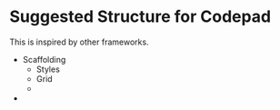Suggested Structure for Codepad
====

This is inspired by other frameworks.


 * Scaffolding
   * Styles
   * Grid
   * 
 * 